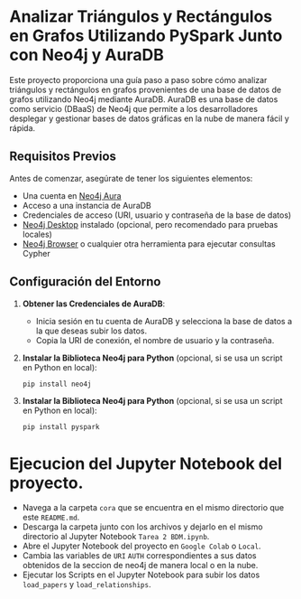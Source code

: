 # Analizar Triángulos y Rectángulos en Grafos Utilizando PySpark Junto con Neo4j y AuraDB

Este proyecto proporciona una guía paso a paso sobre cómo analizar triángulos y rectángulos en grafos provenientes de una base de datos de grafos utilizando Neo4j mediante AuraDB. AuraDB es una base de datos como servicio (DBaaS) de Neo4j que permite a los desarrolladores desplegar y gestionar bases de datos gráficas en la nube de manera fácil y rápida.


## Requisitos Previos

Antes de comenzar, asegúrate de tener los siguientes elementos:

- Una cuenta en [Neo4j Aura](https://aura.neo4j.com/)
- Acceso a una instancia de AuraDB
- Credenciales de acceso (URI, usuario y contraseña de la base de datos)
- [Neo4j Desktop](https://neo4j.com/download/) instalado (opcional, pero recomendado para pruebas locales)
- [Neo4j Browser](https://neo4j.com/developer/neo4j-browser/) o cualquier otra herramienta para ejecutar consultas Cypher

## Configuración del Entorno

1. **Obtener las Credenciales de AuraDB**: 
   - Inicia sesión en tu cuenta de AuraDB y selecciona la base de datos a la que deseas subir los datos.
   - Copia la URI de conexión, el nombre de usuario y la contraseña.

2. **Instalar la Biblioteca Neo4j para Python** (opcional, si se usa un script en Python en local):
   ```sh
   pip install neo4j

3. **Instalar la Biblioteca Neo4j para Python** (opcional, si se usa un script en Python en local):
    ```sh
    pip install pyspark

#  Ejecucion del Jupyter Notebook del proyecto.

- Navega a la carpeta `cora` que se encuentra en el mismo directorio que este `README.md`.
- Descarga la carpeta junto con los archivos y dejarlo en el mismo directorio al Jupyter Notebook `Tarea 2 BDM.ipynb`.
- Abre el Jupyter Notebook del proyecto en `Google Colab` o `Local`.
- Cambia las variables de `URI` `AUTH` correspondientes a sus datos obtenidos de la seccion de neo4j de manera local o en la nube.
- Ejecutar los Scripts en el Jupyter Notebook para subir los datos `load_papers` y `load_relationships`.
